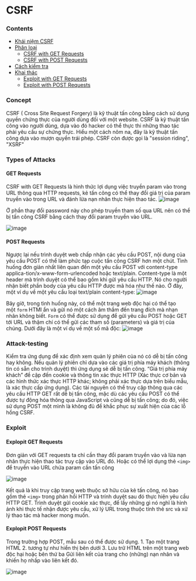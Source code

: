 # CSRF
### Contents
- [Khái niệm CSRF](https://github.com/chi442000/CSRF#Concept)
- [Phân loại](https://github.com/chi442000/CSRF#types-of-attacks)
    - [CSRF with GET Requests](https://github.com/chi442000/CSRF#get-requests)
    - [CSRF with POST Requests](https://github.com/chi442000/CSRF#post-requests)
- [Cách kiểm tra](https://github.com/chi442000/CSRF#attack-testing)
- [Khai thác](https://github.com/chi442000/CSRF#exploit)
    - [Exploit with GET Requests](https://github.com/chi442000/CSRF#exploit-get-requests)
    - [Exploit with POST Requests](https://github.com/chi442000/CSRF#exploit-post-requests)

### Concept
CSRF ( Cross Site Request Forgery) là kỹ thuật tấn công bằng cách sử dụng quyền chứng thực của người dùng đối với một website. CSRF là kỹ thuật tấn công vào người dùng, dựa vào đó hacker có thể thực thi những thao tác phải yêu cầu sự chứng thực. Hiểu một cách nôm na, đây là kỹ thuật tấn công dựa vào mượn quyền trái phép.
	CSRF còn được gọi là "session riding", "XSRF"
### Types of Attacks
#### GET Requests
CSRF with GET Requests là hình thức lợi dụng việc truyền param vào trong URL thông qua HTTP requests, kẻ tấn công có thể thay đổi giá trị của param truyền vào trong URL và đánh lừa nạn nhân thực hiện thao tác. 
![image](https://github.com/chi442000/CSRF/assets/84699930/59f84737-504d-4b6b-839e-3c63ab20829f)

Ở phần thay đổi password này cho phép truyền tham số qua URL nên có thể bị tấn công CSRF bằng cách thay đổi param truyền vào URL. 

![image](https://github.com/chi442000/CSRF/assets/84699930/b13809ba-0830-4915-bed3-75a681650cfd)

####  POST Requests
Ngược lại nếu trình duyệt web chấp nhận các yêu cầu POST, nội dung của yêu cầu POST có thể làm phức tạp cuộc tấn công CSRF hơn một chút. Tình huống đơn giản nhất liên quan đến một yêu cầu POST với content-type applica-tion/x-www-form-urlencoded hoặc text/plain. Content-type là một header mà trình duyệt có thể bao gồm khi gửi yêu cầu HTTP. Nó cho người nhận biết phần body của yêu cầu HTTP được mã hóa như thế nào. Ở đây, một ví dụ về một yêu cầu loại text/plain content-type: 
![image](https://github.com/chi442000/CSRF/assets/84699930/8a1fee30-dddb-45ee-bc3c-c12211506354)

Bây giờ, trong tình huống này, có thể một trang web độc hại có thể tạo một `form` HTMl ẩn và gửi nó một cách âm thầm đến trang đích mà nhạn nhân không biết. `Form` có thể được sử dụng để gửi yêu cầu POST hoặc GET tới URL và thậm chí có thể gửi các tham số (parameters) và giá trị của chúng. Dưới đây là một ví dụ về một số mã độc:
![image](https://github.com/chi442000/CSRF/assets/84699930/ef06a1ed-06ef-4ff1-b706-1d846ef37412)
### Attack-testing
Kiểm tra ứng dụng để xác định xem quản lý phiên của nó có dễ bị tấn công hay không. Nếu quản lý phiên chỉ dựa vào các giá trị phía máy khách (thông tin có sẵn cho trình duyệt) thì ứng dụng sẽ dễ bị tấn công. “Giá trị phía máy khách” đề cập đến cookie và thông tin xác thực HTTP (Xác thực cơ bản và các hình thức xác thực HTTP khác; không phải xác thực dựa trên biểu mẫu, là xác thực cấp ứng dụng).
Các tài nguyên có thể truy cập thông qua các yêu cầu HTTP GET rất dễ bị tấn công, mặc dù các yêu cầu POST có thể được tự động hóa thông qua JavaScript và cũng dễ bị tấn công; do đó, việc sử dụng POST một mình là không đủ để khắc phục sự xuất hiện của các lỗ hổng CSRF.
### Exploit
#### Explopit GET Requests
Đơn giản với GET requests ta chỉ cần thay đổi param truyền vào và lừa nạn nhân thực hiện thao tác truy cập vào URL đó. Hoặc có thể lợi dụng thẻ 
		`<img>` để truyền vào URL chứa param cần tấn công 

![image](https://github.com/chi442000/CSRF/assets/84699930/a4250307-5ea3-462e-80ed-66f247b0bac4)

Kết quả là khi truy cập trang web thuộc sở hữu của kẻ tấn công, nó bao gồm thẻ `<img>` trong phản hồi HTTP và trính duyệt sau đó thực hiện yêu cầu HTTP GET. Trình duyệt gửi cookie xác thực, để lấy những gì nó nghĩ là hình ảnh khi thực tế nhận được yêu cầu, xử lý URL trong thuộc tính thẻ src và xử lý thao tác mà hacker mong muốn. 
#### Explopit POST Requests
Trong trường hợp POST, mẫu sau có thể được sử dụng.
		1. Tạo một trang HTML
		2. tương tự như hiển thị bên dưới
		3. Lưu trữ HTML trên một trang web độc hại hoặc bên thứ ba
		Gửi liên kết của trang cho (những) nạn nhân và khiến họ nhấp vào liên kết đó.

![image](https://github.com/chi442000/CSRF/assets/84699930/4e55eab6-15d4-46dc-a1e2-6811e21df02c)


